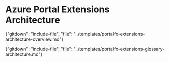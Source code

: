 # Azure Portal Extensions Architecture

{"gitdown": "include-file", "file": "../templates/portalfx-extensions-architecture-overview.md"}

{"gitdown": "include-file", "file": "../templates/portalfx-extensions-glossary-architecture.md"}

